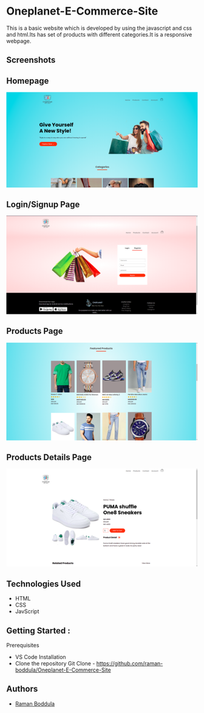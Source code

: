# Oneplanet-E-Commerce-Site
This is a basic website which is developed by using the javascript and css and html.Its has set of products with different categories.It is a responsive webpage.

## Screenshots
## Homepage 
![App Screenshot](https://raw.githubusercontent.com/raman-boddula/Oneplanet-E-Commerce-Site/main/oneplanet_site.png)

## Login/Signup Page
![App Screenshot](https://raw.githubusercontent.com/raman-boddula/Oneplanet-E-Commerce-Site/main/login.png)

## Products Page
![App Screenshot](https://raw.githubusercontent.com/raman-boddula/Oneplanet-E-Commerce-Site/main/products.png)

## Products Details Page
![App Screenshot](https://raw.githubusercontent.com/raman-boddula/Oneplanet-E-Commerce-Site/main/product_details.png)

## Technologies Used

- HTML
- CSS
- JavScript

## Getting Started :

Prerequisites

- VS Code
  Installation
- Clone the repository
  Git Clone - https://github.com/raman-boddula/Oneplanet-E-Commerce-Site


## Authors

- [Raman Boddula](https://github.com/raman-boddula)
